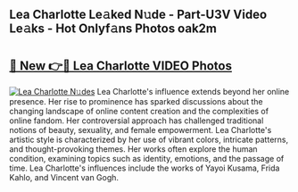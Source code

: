 ## Lea Charlotte Le𝚊ked N𝚞de - Part-U3V Video Le𝚊ks - Hot Onlyf𝚊ns Photos oak2m

# <h2><a href="http://ab45469.deff.icu/?id=Lea+Charlotte">🔗 New 👉🔴 Lea Charlotte VIDEO Photos</a></h2>

[![Lea Charlotte N𝚞des](https://i.imgur.com/rIISA9y.gif)](http://ab45469.deff.icu/?id=Lea+Charlotte)
Lea Charlotte's influence extends beyond her online presence. Her rise to prominence has sparked discussions about the changing landscape of online content creation and the complexities of online fandom. Her controversial approach has challenged traditional notions of beauty, sexuality, and female empowerment. Lea Charlotte's artistic style is characterized by her use of vibrant colors, intricate patterns, and thought-provoking themes. Her works often explore the human condition, examining topics such as identity, emotions, and the passage of time. Lea Charlotte's influences include the works of Yayoi Kusama, Frida Kahlo, and Vincent van Gogh.
